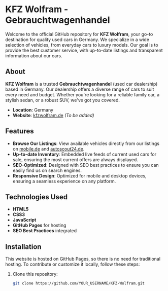 ﻿# KFZ Wolfram - Gebrauchtwagenhandel

Welcome to the official GitHub repository for **KFZ Wolfram**, your go-to destination for quality used cars in Germany. We specialize in a wide selection of vehicles, from everyday cars to luxury models. Our goal is to provide the best customer service, with up-to-date listings and transparent information about our cars.

## About

**KFZ Wolfram** is a trusted **Gebrauchtwagenhandel** (used car dealership) based in Germany. Our dealership offers a diverse range of cars to suit every need and budget. Whether you're looking for a reliable family car, a stylish sedan, or a robust SUV, we've got you covered.

- **Location**: Germany
- **Website**: [kfzwolfram.de](#) _(To be added)_

## Features

- **Browse Our Listings**: View available vehicles directly from our listings on [mobile.de](https://www.mobile.de/) and [autoscout24.de](https://www.autoscout24.de/).
- **Up-to-date Inventory**: Embedded live feeds of current used cars for sale, ensuring the most current offers are always displayed.
- **SEO-Optimized**: Designed with SEO best practices to ensure you can easily find us on search engines.
- **Responsive Design**: Optimized for mobile and desktop devices, ensuring a seamless experience on any platform.

## Technologies Used

- **HTML5**
- **CSS3**
- **JavaScript**
- **GitHub Pages** for hosting
- **SEO Best Practices** integrated

## Installation

This website is hosted on GitHub Pages, so there is no need for traditional hosting. To contribute or customize it locally, follow these steps:

1. Clone this repository:
   ```bash
   git clone https://github.com/YOUR_USERNAME/KFZ-Wolfram.git
